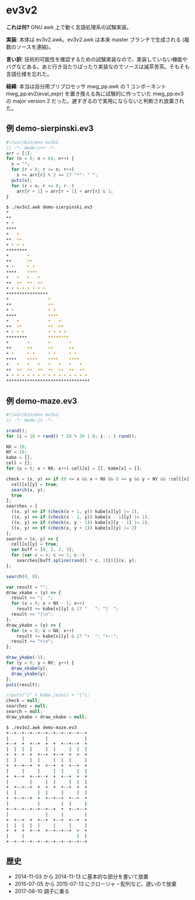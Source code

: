# ev3v2

**これは何?** GNU awk 上で動く言語処理系の試験実装。

**実装**: 本体は ev3v2.awk。ev3v2.awk は本来 master ブランチで生成される (複数のソースを連結)。

**言い訳**: 技術的可能性を確認するための試験実装なので、実装していない機能やバグなどある。あと行き当たりばったり実装なのでソースは滅茶苦茶。そもそも言語仕様を忘れた。

**経緯**: 本当は自分用プリプロセッサ mwg_pp.awk の 1 コンポーネント mwg_pp:ev2(eval_expr) を置き換える為に試験的に作っていた mwg_pp:ev3 の major version 2 だった。遅すぎるので実用にならないと判断され放棄された。

## 例 demo-sierpinski.ev3

```js
#!/usr/bin/env ev3v2
// -*- mode:c++ -*-
arr = [1];
for (n = 0; n < 64; n++) {
  s = "";
  for (r = 0; r <= n; r++)
    s += arr[r] % 2 == 1? "*": " ";
  puts(s);
  for (r = n; r >= 0; r--)
    arr[r + 1] = arr[r + 1] + arr[r] & 1;
}
```

```sh
$ ./ev3v2.awk demo-sierpinski.ev3
*
**
* *
****
*   *
**  **
* * * *
********
*       *
**      **
* *     * *
****    ****
*   *   *   *
**  **  **  **
* * * * * * * *
****************
*               *
**              **
* *             * *
****            ****
*   *           *   *
**  **          **  **
* * * *         * * * *
********        ********
*       *       *       *
**      **      **      **
* *     * *     * *     * *
****    ****    ****    ****
*   *   *   *   *   *   *   *
**  **  **  **  **  **  **  **
* * * * * * * * * * * * * * * *
********************************

```

## 例 demo-maze.ev3

```js
#!/usr/bin/env ev3v2
// -*- mode:js -*-

srand();
for (i = 10 + rand() * 10 % 20 | 0; i--; ) rand();

NX = 10;
NY = 10;
kabe = [];
cell = [];
for (x = 0; x < NX; x++) cell[x] = [], kabe[x] = [];

check = (x, y) => if (0 <= x && x < NX && 0 <= y && y < NY && !cell[x][y]) {
  cell[x][y] = true;
  search(x, y);
  true
};
searches = [
  ((x, y) => if (check(x + 1, y)) kabe[x][y] |= 1),
  ((x, y) => if (check(x - 1, y)) kabe[x - 1][y] |= 1),
  ((x, y) => if (check(x, y - 1)) kabe[x][y - 1] |= 2),
  ((x, y) => if (check(x, y + 1)) kabe[x][y] |= 2)
];
search = (x, y) => {
  cell[x][y] = true;
  var buff = [0, 1, 2, 3];
  for (var c = 4; c >= 1; c--)
    searches[buff.splice(rand() * c, 1)[0]](x, y);
};

search(0, 0);

var result = "";
draw_xkabe = (y) => {
  result += "|  ";
  for (x = 0; x < NX - 1; x++)
    result += kabe[x][y] & 1? "   ": "|  ";
  result += "|\n";
};
draw_ykabe = (y) => {
  for (x = 0; x < NX; x++)
    result += kabe[x][y] & 2? "+  ": "+--";
  result += "+\n";
};

draw_ykabe(-1);
for (y = 0; y < NY; y++) {
  draw_xkabe(y);
  draw_ykabe(y);
};
puts(result);

//puts("[" + kabe.join() + "]");
check = null;
searches = null;
search = null;
draw_ykabe = draw_xkabe = null;

```

```sh
$ ./ev3v2.awk demo-maze.ev3
+--+--+--+--+--+--+--+--+--+--+
|     |        |              |
+--+  +  +--+  +  +  +--+--+  +
|  |  |  |     |  |     |  |  |
+  +  +  +  +--+  +--+  +  +  +
|  |     |  |     |  |  |     |
+  +--+--+  +  +--+  +  +--+  +
|     |     |     |  |     |  |
+  +--+  +--+--+  +  +--+  +  +
|        |     |  |     |  |  |
+  +--+--+  +  +  +  +--+  +  +
|  |        |  |     |     |  |
+  +--+--+  +  +--+--+  +--+  +
|           |        |  |     |
+--+--+--+--+--+--+  +  +--+--+
|              |     |        |
+  +--+  +  +--+  +--+  +--+  +
|  |  |  |  |     |     |     |
+  +  +  +--+  +--+--+--+  +  +
|     |                    |  |
+--+--+--+--+--+--+--+--+--+--+

```

## 歴史

- 2014-11-03 から 2014-11-13 に基本的な部分を書いて放置
- 2015-07-05 から 2015-07-13 にクロージャ・配列など。遅いので放棄
- 2017-08-10 調子に乗る
